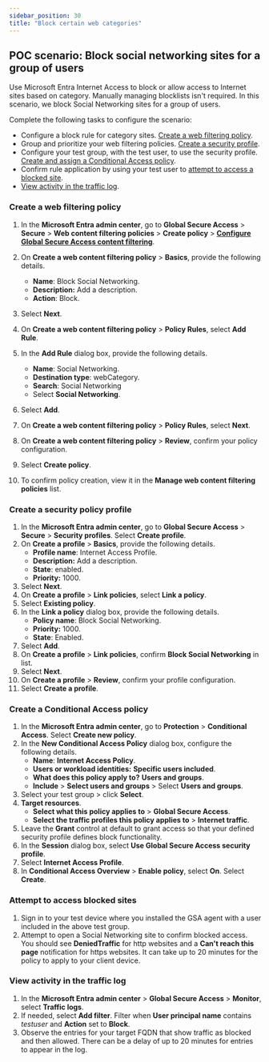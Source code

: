 ```yaml
---
sidebar_position: 30
title: "Block certain web categories"
---
```


## POC scenario: Block social networking sites for a group of users

Use Microsoft Entra Internet Access to block or allow access to Internet sites based on category. Manually managing blocklists isn't required. 
In this scenario, we block Social Networking sites for a group of users.

Complete the following tasks to configure the scenario:

- Configure a block rule for category sites. [Create a web filtering policy](#create-a-web-filtering-policy).
- Group and prioritize your web filtering policies. [Create a security profile](#create-a-security-policy-profile).
- Configure your test group, with the test user, to use the security profile. [Create and assign a Conditional Access policy](#create-a-conditional-access-policy).
- Confirm rule application by using your test user to [attempt to access a blocked site](#attempt-to-access-blocked-sites).
- [View activity in the traffic log](#view-activity-in-the-traffic-log).

### Create a web filtering policy

1. In the **Microsoft Entra admin center**, go to **Global Secure Access** \> **Secure** \> **Web content filtering policies** \> **Create policy** \> **[Configure Global Secure Access content filtering](https://learn.microsoft.com/entra/global-secure-access/how-to-configure-web-content-filtering)**.

   
1. On **Create a web content filtering policy** \> **Basics**, provide the following details.
   * **Name**: Block Social Networking.
   * **Description:** Add a description.
   * **Action**: Block.
2. Select **Next**.
3. On **Create a web content filtering policy** \> **Policy Rules**, select **Add Rule**.
4. In the **Add Rule** dialog box, provide the following details.
   * **Name**: Social Networking.
   * **Destination type**: webCategory.
   * **Search**: Social Networking
   * Select **Social Networking**.
5. Select **Add**.
6. On **Create a web content filtering policy** \> **Policy Rules**, select **Next**.
7. On **Create a web content filtering policy** \> **Review**, confirm your policy configuration.
8. Select **Create policy**.
9. To confirm policy creation, view it in the **Manage web content filtering policies** list.


### Create a security policy profile

1. In the **Microsoft Entra admin center**, go to **Global Secure Access** \> **Secure** \> **Security profiles**. Select **Create profile**.
2. On **Create a profile** \> **Basics**, provide the following details.
   * **Profile name**: Internet Access Profile.
   * **Description:** Add a description.
   * **State**: enabled.
   * **Priority:** 1000.
3. Select **Next**.
4. On **Create a profile** \> **Link policies**, select **Link a policy**.
5. Select **Existing policy**.
6. In the **Link a policy** dialog box, provide the following details.
   * **Policy name**: Block Social Networking.
   * **Priority:** 1000.
   * **State**: Enabled.
7. Select **Add**.
8. On **Create a profile** \> **Link policies**, confirm **Block Social Networking** in list.
9. Select **Next**.
10. On **Create a profile** \> **Review**, confirm your profile configuration.
11. Select **Create a profile**.

### Create a Conditional Access policy

1. In the **Microsoft Entra admin center**, go to **Protection** \> **Conditional Access**. Select **Create new policy**.
2. In the **New Conditional Access Policy** dialog box, configure the following details.
   * **Name**: **Internet Access Policy**.
   * **Users or workload identities:** **Specific users included**.
   * **What does this policy apply to?** **Users and groups**.
   * **Include** \> **Select users and groups** \> Select **Users and groups**.
3. Select your test group \> click **Select**.
4. **Target resources**.
   * **Select what this policy applies to** \> **Global Secure Access**.
   * **Select the traffic profiles this policy applies to** \> **Internet traffic**.
5. Leave the **Grant** control at default to grant access so that your defined security profile defines block functionality.
6. In the **Session** dialog box, select **Use Global Secure Access security profile**.
7. Select **Internet Access Profile**.  
8. In **Conditional Access Overview** \> **Enable policy**, select **On**. Select **Create**.

### Attempt to access blocked sites

1. Sign in to your test device where you installed the GSA agent with a user included in the above test group.
2. Attempt to open a Social Networking site to confirm blocked access. You should see **DeniedTraffic** for http websites and a **Can't reach this page** notification for https websites. It can take up to 20 minutes for the policy to apply to your client device.

### View activity in the traffic log

1. In the **Microsoft Entra admin center** \> **Global Secure Access** \> **Monitor**, select **Traffic logs**.
2. If needed, select **Add filter**. Filter when **User principal name** contains *testuser* and **Action** set to **Block**.
3. Observe the entries for your target FQDN that show traffic as blocked and then allowed. There can be a delay of up to 20 minutes for entries to appear in the log.

